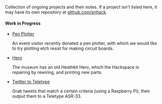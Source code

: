 Collection of ongoing projects and their notes.  If a project isn't listed here, it may have its own repository at [github.com/snhack](https://github.com/snhack/snhack.github.com/wiki/_new).

#### Work in Progress

- [Pen Plotter](Pen-plotter)

  An event visitor recently donated a pen plotter, with which we would like to try plotting etch resist for making circuit boards.

- [Hero](Hero)

  The museum has an old Heathkit Hero, which the Hackspace is repairing by rewiring, and printing new parts.

- [Twitter to Teletype](Twitter-to-Teletype)

  Grab tweets that match a certain criteria (using a Raspberry Pi), then output them to a Teletype ASR-33.